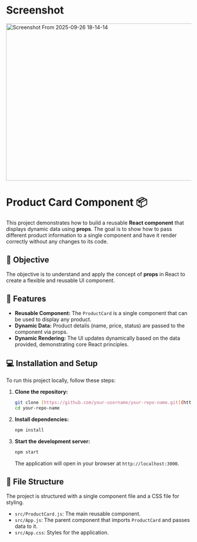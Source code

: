 # Screenshot

<img width="815" height="428" alt="Screenshot From 2025-09-26 18-14-14" src="https://github.com/user-attachments/assets/64617728-e210-47e9-b3d7-124bf8cb9656" />

# Product Card Component 📦

This project demonstrates how to build a reusable **React component** that displays dynamic data using **props**. The goal is to show how to pass different product information to a single component and have it render correctly without any changes to its code.

## 🚀 Objective
The objective is to understand and apply the concept of **props** in React to create a flexible and reusable UI component.

## 🌟 Features
* **Reusable Component:** The `ProductCard` is a single component that can be used to display any product.
* **Dynamic Data:** Product details (name, price, status) are passed to the component via props.
* **Dynamic Rendering:** The UI updates dynamically based on the data provided, demonstrating core React principles.

## 💻 Installation and Setup
To run this project locally, follow these steps:

1.  **Clone the repository:**
    ```bash
    git clone [https://github.com/your-username/your-repo-name.git](https://github.com/your-username/your-repo-name.git)
    cd your-repo-name
    ```

2.  **Install dependencies:**
    ```bash
    npm install
    ```

3.  **Start the development server:**
    ```bash
    npm start
    ```
    The application will open in your browser at `http://localhost:3000`.

## 📁 File Structure
The project is structured with a single component file and a CSS file for styling.
-   `src/ProductCard.js`: The main reusable component.
-   `src/App.js`: The parent component that imports `ProductCard` and passes data to it.
-   `src/App.css`: Styles for the application.
